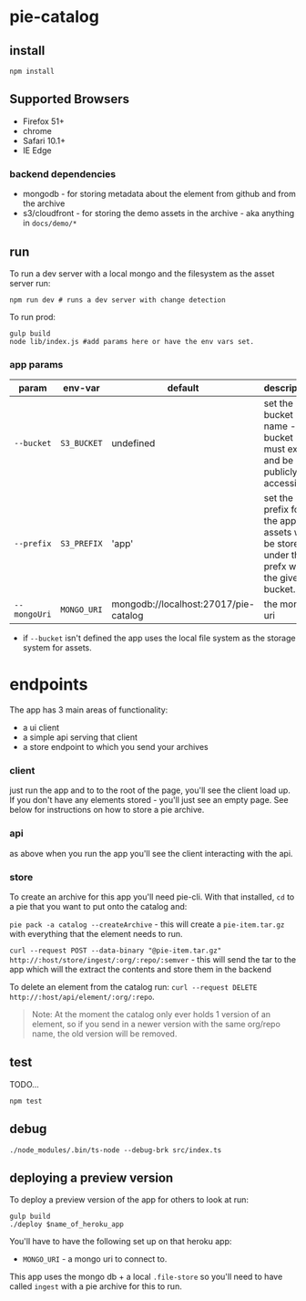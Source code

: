 # pie-catalog

## install 
```
npm install 
```

## Supported Browsers

* Firefox 51+
* chrome
* Safari 10.1+
* IE Edge


### backend dependencies

* mongodb - for storing metadata about the element from github and from the archive
* s3/cloudfront - for storing the demo assets in the archive - aka anything in `docs/demo/*`

## run 

To run a dev server with a local mongo and the filesystem as the asset server run:
```shell
npm run dev # runs a dev server with change detection
```

To run prod: 
```shell
gulp build
node lib/index.js #add params here or have the env vars set.
```
### app params

| param | env-var  | default  | description |
|-------|----------|----------|-------------|
| `--bucket`  | `S3_BUCKET` | undefined  | set the bucket name - the bucket must exist and be publicly accessible |
|`--prefix` | `S3_PREFIX` | 'app' | set the prefix for the app. All assets will be stored under this prefx within the given bucket. | 
|`--mongoUri` | `MONGO_URI` | mongodb://localhost:27017/pie-catalog  | the mongo uri |


* if `--bucket` isn't defined the app uses the local file system as the storage system for assets.


# endpoints

The app has 3 main areas of functionality: 
* a ui client
* a simple api serving that client
* a store endpoint to which you send your archives 


### client 

just run the app and to to the root of the page, you'll see the client load up. If you don't have any elements stored - you'll just see an empty page. See below for instructions on how to store a pie archive.

### api 

as above when you run the app you'll see the client interacting with the api.

### store 

To create an archive for this app you'll need pie-cli. With that installed, `cd` to a pie that you want to put onto the catalog and: 

`pie pack -a catalog --createArchive` - this will create a `pie-item.tar.gz` with everything that the element needs to run.

`curl --request POST --data-binary "@pie-item.tar.gz" http://:host/store/ingest/:org/:repo/:semver` - this will send the tar to the app which will the extract the contents and store them in the backend 

To delete an element from the catalog run: `curl --request DELETE http://:host/api/element/:org/:repo`.

> Note: At the moment the catalog only ever holds 1 version of an element, so if you send in a newer version with the same org/repo name, the old version will be removed.

## test 

TODO...

```shell
npm test
```

## debug 

```shell 
./node_modules/.bin/ts-node --debug-brk src/index.ts
```

## deploying a preview version

To deploy a preview version of the app for others to look at run: 

```
gulp build
./deploy $name_of_heroku_app
```

You'll have to have the following set up on that heroku app: 

* `MONGO_URI` - a mongo uri to connect to.

This app uses the mongo db + a local `.file-store` so you'll need to have called `ingest` with a pie archive for this to run.

